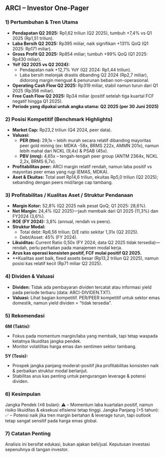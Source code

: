## ARCI – Investor One-Pager

### 1) Pertumbuhan & Tren Utama
- **Pendapatan Q2 2025:** Rp1,62 triliun (Q2 2025), tumbuh +7,4% vs Q1 2025 (Rp1,51 triliun).
- **Laba Bersih Q2 2025:** Rp395 miliar, naik signifikan +131% QoQ (Q1 2025: Rp171 miliar).
- **Gross Profit Q2 2025:** Rp854 miliar; tumbuh +99% QoQ (Q1 2025: Rp430 miliar).
- **YoY (Q2 2025 vs Q2 2024):** 
    - Pendapatan naik +12,7% YoY (Q2 2024: Rp1,44 triliun).
    - Laba bersih melonjak drastis dibanding Q2 2024 (Rp2,7 miliar), didorong margin menguat & penurunan beban non-operasional.
- **Operating Cash Flow Q2 2025:** Rp319 miliar, stabil namun turun dari Q1 2025 (Rp356 miliar).
- **Free Cash Flow Q2 2025:** Rp34 miliar (positif setelah tiga kuartal FCF negatif hingga Q1 2025).
- **Periode yang dipakai untuk angka utama: Q2 2025 (per 30 Juni 2025)**

### 2) Posisi Kompetitif (Benchmark Highlights)
- **Market Cap:** Rp23,2 triliun (Q4 2024, peer data).
- **Valuasi:** 
    - **PER (ttm):** 29,1x – lebih murah secara relatif dibanding mayoritas peer gold mining (ex: MDKA -58x, BRMS 222x, AMMN 201x), namun lebih mahal dari NCKL (9,4x) & PSAB (45x).
    - **PBV (mrq):** 4,65x – tengah-tengah peer group (ANTM 2364x, NCKL 2,2x, BRMS 6,7x).
- **Profitabilitas peer:** ARCI margin relatif rendah, namun laba positif vs mayoritas peer emas yang rugi (EMAS, MDKA).
- **Aset & Ekuitas:** Total aset Rp14,6 triliun, ekuitas Rp5,0 triliun (Q2 2025); sebanding dengan peers mid/large cap tambang.

### 3) Profitabilitas / Kualitas Aset / Struktur Pendanaan
- **Margin Kotor:** 52,8% (Q2 2025 naik pesat QoQ; Q1 2025: 28,6%).
- **Net Margin:** 24,4% (Q2 2025)—jauh membaik dari Q1 2025 (11,3%) dan FY2024 (3,6%).
- **ROE (FY 2024):** 3,8% (annual, rendah vs peers).
- **Struktur Modal:**
    - Total debt: Rp6,56 triliun; D/E ratio sekitar 1,31x (Q2 2025).
    - Debt/Asset: 45% (FY 2024).
- **Likuiditas:** Current Ratio 0,50x (FY 2024; data Q2 2025 tidak tersedia)—rendah, perlu perhatian pada manajemen modal kerja.
- **Arus kas operasi konsisten positif, FCF mulai positif Q2 2025.**
- **Kualitas aset baik, fixed assets besar (Rp13,2 triliun Q2 2025), namun posisi kas relatif kecil (Rp71 miliar Q2 2025).

### 4) Dividen & Valuasi
- **Dividen:** Tidak ada pembayaran dividen tercatat atau informasi yield pada periode terbaru (data: ARCI-DIVIDEN.TXT).
- **Valuasi:** Lihat bagian kompetitif. PER/PEER kompetitif untuk sektor emas domestik, namun yield dividen = “tidak tersedia”.

### 5) Rekomendasi
**6M (Taktis):**
- Fokus pada momentum margin/laba yang membaik, tapi tetap waspada ketatnya likuiditas jangka pendek.
- Monitor volatilitas harga emas dan sentimen sektor tambang.

**5Y (Tesis):**
- Prospek jangka panjang moderat-positif jika profitabilitas konsisten naik & perbaikan struktur modal berlanjut.
- Stabilitas arus kas penting untuk pengurangan leverage & potensi dividen.

### 6) Kesimpulan
Jangka Pendek (≤6 bulan): ⚠️ – Momentum laba kuartalan positif, namun risiko likuiditas & eksekusi efisiensi tetap tinggi.
Jangka Panjang (>5 tahun): ✅ – Potensi naik jika tren margin bertahan & leverage turun, tapi outlook tetap sangat sensitif pada harga emas global.

### 7) Catatan Penting
Analisis ini bersifat edukasi, bukan ajakan beli/jual. Keputusan investasi sepenuhnya di tangan investor.